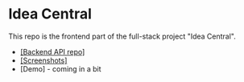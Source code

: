 # Idea Central

This repo is the frontend part of the full-stack project "Idea Central".

- [[Backend API repo]](https://github.com/d-0-t/ideacentral-backend-api/)
- [[Screenshots]](https://imgur.com/a/o56KUaa)
- [Demo] - coming in a bit